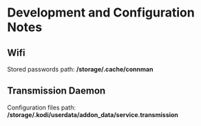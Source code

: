 # Development and Configuration Notes

## Wifi

Stored passwords path: **/storage/.cache/connman**

## Transmission Daemon

Configuration files path: **/storage/.kodi/userdata/addon_data/service.transmission**